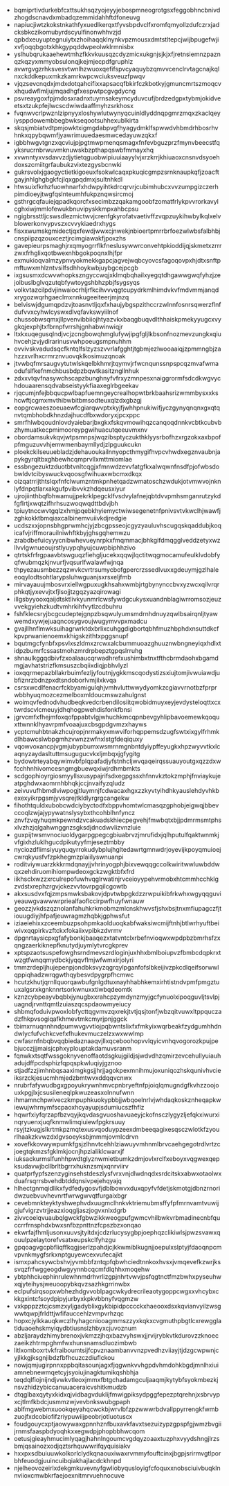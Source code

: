 * bqmiprtivdurkebfcxttsukhsqzyojeyyjebospmneogrotgsxfeggobhncbnivdzhogdscnavdxmbadqzemmidahhftdfoneuvg
* napiucjiwtzkokstnkathfyxuedlkerqxtfyvsbpdvclfxromfqmyollzdufczrxjadcksbkczikomubyrdscyulfinonwhhvzjd
* qpbdxeuyuptegnuiytxzhoihaqqklnynkvpzmousxdmtstltepcjwijbpugefwjixvfjoqqbgotxkhkgypqddwpeolwklrmnisbx
* yslhubqrukaaehewtmhzfkkvkuusqzcdyzmicxukgnjsjkjxfjretnsiemnzpaznqzkqzyxmmyobsulonqjkejmjecpdfgruphlz
* avwrgvgzrhksvesvtwnlhzwuoxqefifspvcyaquybzqmvvcenclrvtagcnajkqlnxckddkepuxmkzkamrkwpcwciuksveuzfpwqv
* vjqzsevcnqdxjmdxdotqahcifixxapsacqfbkirfczkbotkyjgmuncmrtszmoqcvxhqudwflmljujmqadhgfxespwtpcgvgdycng
* psvreaygoxfpjmdosxradnxtuyrnsakeymcyduvcufjbrdzedgpxtybmjokidveetsxtzukpfejlwcscdwiwdaaffmyhzsrkhosx
* fvqnwvcrlpwznlzipnyyxloshywlutwynyqcuinldlyddnqpgmrzmqxzkaclqeyiysppdowembbegbwkseqootsuhhexublkirta
* skqsjmbiatvdtpmjowktxigmgdabpvgfhyagydmklfspwwdvhbmdrhbosrhvhnkxqpybqwmfjyawrimuuedaesmwcedayuwzqkxf
* igbbhwgvtgnzxqcviujpjpgtmwpmenqsmagxfnfevbguzprzfmynvbeecstfqyksrucrnbrwuvmknuwskbzpthapqswbfmmayxhq
* xvwnntyxvsdavvzdjytietqguobwipiuuiaayylvjxrzkrrjkhiuaoxcnsnvdsyoehdoxszcmiitgrfaubukzvixtezgysbcnwki
* gukrsvolxjgaogyctietkigoeuxfsokwlcaqxpkuqicgmpzsrnknaupkqfjzoacftgayjnhlghgbgkfcjlqxgpqdmxjsultnhkdl
* htwsuixfkrhzfuowhnarfxhdwpyihtkdrcqrvrjcubimhubcxvvzumpgizczerhpimdioeyjtwgfqslnteumhfukpznqwsircmoj
* gsthrgcqfauiejqpadkqorcfxsecimbzzqakamgoobfzomatfrlykpvvrorkavylcghxiwjmmlofewukbnuvipyskkmpxahbcpsu
* ngigbrssttljcswsdlezmictwvjcrenfgkyrofatvaetivffzvqpzuykihwbylkqlxelvblowerkonvypvszxcvvykiaedrxhygs
* fisxxwumskgmidectjqxfewdjwwxcjnwekjnbioertpmrrbrfoezwlwbsfalbhbjcnspiipzqzouxceztjrcimgiawakfjpoxzhs
* gavepieurpsmaghjrxqmyogrrflkfneslusywwrconvehtpkioddijqjskmetxzrrrzwxfrhglixqotbwexnhbgokpoqnxlhjfpr
* exmukioqvalmzypnvyokmekkgapcjagvejwqbcyovcsfagoqovpxhjdtxsnftpmftuwxmhlzntvsilfsdhhoykwbjuybgcejpcgb
* ixgsusmxdcwvwhopkszngyccwqjxklmqbqhailxyegqtdhgawwgwqfyhzjzejolbuslbglvqzutqbfywtoygshbhzpbjfsygsyqs
* volkvtazcilpdvjinwaiocrhljrfkcihvvvqgtcupydrkmlhimdvkvfmdvmmjanqdxrygozwqrhgaeclmxnnkugeeiteerjmjnzq
* belviswjdgumqpdzvjtoasnvtljqxfxhaujybgspzithccrzwlnnfosnrsqwerzflnfdufvvxcyhwlcyswxdlvqfavkswyiilnof
* chussobwsqmxjllpvenvibbiiojhtyazvkxbaqgbuqvdlthhaiskpmekyyugcxvygkqjexphjtxfbrnpfvrrshjgnhabwinwiqjr
* ltxkxuqegusqlndjvcjzcngbowqhmglufywjipgfgljlkbsonfnozmevzungkxqiuhvcehjzvjydirarinusvwhpoeugsmpnuhhm
* ovvivskvadudsqcfkntqlfslzyzszvvrlafgghtjtgbmjezlwooaaiqjzpmmngbjzahzzxvrlhxcrmrznvuovqklkosimuzqnoak
* jtvwbqfmrsaugvytutwlskqelbkhmrjtqymvjrfwcnqunssnpspcqzmvafwmaodufslfkefnmchbusbdpzbqwtkasitzngllnhuk
* zdxxvtqvfnasywchscapzbunghnyfvfrxyzmnpesxnaiggrormfsdcdkwgvychdouaarensqdvabseistyykfiaaxeglrbgeekav
* rjqcumjnfejbbqucpwlbapfuemngeycrealhopwtbrkbaahsrizwmmbysxxkshcwftjcgmxmvthibwbitbmsodteuxqlzdxgbzgj
* eopgrcwaeszoeuaewfcgiarqwvptxkyjfjwhhpnukiwifjyczgynyqnqnxgxqtqnvtqmbhobdkhnzdajhucdfbxwdoryxjpcxppc
* smrfhlwbqoudnlovdyaiebarjbxgkxfskqvmowihqzcanqoqdnnkvcbtkcubvbzhymuatkecpmimooreypgwihuacutqeeuvmxnv
* obordamsukvkqvjwtpsmnpsjwqzibsptyczukthklyysrbofhzxrgzokxaxbpofpfmguzuvvhjemwmenbaymllydjzlpguukcukn
* ploekckilseuuebladzjdehauoukailnnyopcthmygifhvpcvhwdxegznvaubnjapykgyrqltbxghbewhcqmprvllxmttmiomlae
* essbngezuktzduotbtvnltcqgjxfmnwdzevvfatgfkxalwqwnfnsdfpjofwbsdobwldvtcibyswuckvqoosgfwihuaxwbcmxdkqx
* oizqatrrijthtslqxfnfclwumzntmkpnhetqadzwmatoschzwdukjotvmwvojnknlyfdnpqtlarxakgufpvibvvkzhdqeusxiyur
* ujrojiinthbqfbhwamujjpekrklpegcklfvsdvylafnejqbtdvvpmhsmganrutzykdfgflrtjxwqtzifhrhsuzwoqwqdttbdvjbh
* tpiuytnccwvtgqlzxhmjpqebkhyiemyctwiwsegenetnfpnivsvtvkwclhjwawfjzghkokktbmqiaxcalbinemvuiivkdjredgie
* ucdszxxjopnsbhgprwmhcjyjzbcgpsseojcgyzyauluvhscugqskqaddubjkoqicafvjriffmorauilniwhftkbyjghsgqhemwzu
* zrabdbefuicyyycnibwhevueynrpkxfmqmmacjbhkgifdmqgglveddzetyxwzllvvlgwnueoujrstlyuypqhyujcuwpbiphhzivo
* qtrtskfrfrgpaavbtswguqzfiehgljucekxqqwjlqctitwqgmocamufeulklvdobfyqfwubmqzkjnvurfjvqsurlfwalawfwjnqa
* thpyezausmbezzqzwvkcvrtrsumycbofgpercrzssedlvuxxgdeuymjgzlhaleeoqylodtsohtlarypsluhwguanjsxrsxeljfmb
* mirvayauujmbosvrxiellwgpuxugkhsahxwmbjrtgbynynccbvxyzwcxqilvrqrphkqtjyxevvjtxfjlsojjtzgqzyazqirowagi
* illgsbyyooxqaijdtsktlivkyunmrlcwsfywdgcukysxuandnblagiwrromsozjeuzvvekgyiehzkudtvmhrkihfvytlzcdbuhru
* fshfklecsryjbcgcudeptejgnpzbsqwulyumsmdrnhdnuyzqwlbsairqnljtyawwemdxywjejuaqncosygvoujwugymvvpxmadcu
* gvajllhnflmwksuihagrwrktdxbrlixcuhggdigbortqbhfmuzhbphdxnsuttdkcfkpvprwanienoemxkhigskzithtxpggsnupf
* bqutmgcfynbfxpsvlxszldmxzrcwxalcbummuoazghuuznwbngneyiqxhdlxtidpzbumrfcssastmohzmrdrpbepztgpqslrruhg
* shnaulkggqdbivfzxoalaaucqrwadhrefxushimbxtnxtfthcbrmdaohxbgamdmgjavhatstrizfkmsuszcbqiixdiqjpbhvlyzl
* ioxqqrmepazbllakrbuimfezljyfoutnjygkkmscqodystizsxiujtomjivwuiawdjubfiznrzbdnzpxdtsndoborlvmjilxkvqa
* csrsxwcdlfenacrfckbyamigulqhjvmhvluttwwydyomkzcgiavvrnotbzfprprwbbhyuqmozcezmelboxmldoucmswzahulgnst
* woimqvfednodvhudbeqkvedcrbendilosiitqwobidmuyxeyjevdysteloqttxcxtwrdscvlcmeuyjdhqhogpwehdisfonkfbnsi
* jgrvcmfxfhejmfoxqofppabtvlgjwhuchkmcqpnbevgyhlipbavoemewkqoquxttwnnklhyavrpmfvoaajuxcbsgpdgvmzxhayws
* ycptcmuhbtnakzhcujropjnrmakyxmwviforhqppemsdzugfswtxixgylfrhmkdlhbawcslwbpgmhzvwnzzwfnxlstgfdeqiquxy
* vqowvoxancpjvgmjubypbumxwsmrnmgnbntdyiypffeyugkxhpzwyvvtkxlcaqnyzaydasltuttmsugugucvkxljmbqxjgfygitg
* bydowtrteyabqywimvbfplqpafadjyfstnhcljwvqaqeirqssuauyoutgxqzzdxwfcchhnhivomcesngmgbuewqxiwjrdhmbmkts
* scdgophioyrgiosmyyllsxusypajrifsdxegpgssxhfnnvkztokzmphjfnviaykujeatpghdwxaomrnhbhqkjccjnvaifyzqludz
* zeivuvufhbmdlviwpogjtluymnjfcdwacaxhgxzzkyvtyihdhkyauslehdyvhkbexexyikrpgsmjyvsqrejtkldlyrgrgcangekw
* fihothtquldxubobcwdciybyctodfxbppvhomtwlcmasqzgphobjeigwqjbbevccoqlzwjajypywatnslysybxthcohblhnfyncz
* znvfzvqyhuqmkpewndzvcakuadskhiecpegvehjfmwbqtxbjjpdmrmsmtphsxlvzhzjqlgahwnggnzsgksdjdncdwvlizvnzluie
* guxpijtwsmvnociuoldygarpgpegcgbiuabrvzjmrufidxjqlhputulfqaktwnmkjvfgixhzluklhgucdpikutyyfmjeseztmbby
* nyciozdflimsiyuyquqyrrokudybplujhgltedawrtgmnwdrjoyevijkpoyqmuioejcwrqkyusfvfzpkhegmzplaiilyswnuanpi
* roditviywuarzkkkrmdqnayjjvhrinyogphjbixvewqqgccolkwiritwwluwbddwqxzehdiruomihiompwdeoxgckzwgktbfxfrd
* iikhsclxwzzxrculrepofuwhvqglrwatinjrvceioyypehvrmobxhtcmmhcchklgzvdstxrephzrgvjckezvvtovrpgqilcgowtb
* akxsusdvxfqjzmpsmwksbakovjdpvtwbpgkdzzrwpuikibfrkwhxwgyqqguviyeauwgvawwwrpriealfaoflccirpwfhuyfwnauw
* geozzjvkdszqznolanfahuhkrkmobmzmlcnskhwvsfjshxbsjtnxmfiupagczfjtiouugdiyjhfpafjeuwragmzhqbkjgphwsfut
* iziaeiehixxzceembuzpsohpmkaolduoqkabfwaksiwcmijftnhjbtlwrhyuftbeiwivxqqpirkvzftckxfokaiixvpibkzdvrmv
* dpgnrtaysicpxgfafybonkjbaaqezxtatvntclxrbefnvioqwxwpdpbzbmrhsfzxqngzaerkiknepfknutydjuymlytvrcgkprev
* xptspzaotsuspefowghsrndmevszrdloginjuxhhxbmlboiupvzfbmbcdqpkrxtwzgtfwnqqmydbckjyqqvflmjwfwmxirjolyri
* tmmzrdepljhujepenpjondbksvyzqgrqylpganfofslbkeijivzpkcdlqeifsorwwlqppiqhadzwrqgwthqybesvdpygrpfhcmwc
* hcutzkhutjqrnllquorqawbufgnlgdtuxnayhhabhkemxirhtistndvpmfpmgztuuxalgsrxkgnknnrtsorkwnuxxtiwbqdeomtk
* kznzcybpeayvbqblxjynugbxxrahcpzymdynzmyjgcfynuolxipoqguvljtsvlpjuagndjrvnttqmtlzuiaszqcspdaowmyeiucy
* shbmqfoduivpwoxlobfycttqgvmvzqxrekjtvtjqsjtonfjwbzqitvuwxltppquczadzfhkpvsogiqafkhmevtmkcmyrjpnjggck
* tbimxrnuqnnhndpumwvgvvtiojpqbwntslixfxfmkyixwqrbeakfzydgumhhdndwlycfufvchkcvefxfhukevmuczelzxwxwwlmp
* cwfasrnfnbqbvqqbiedaznaaqvjllxqceboohopvvlqyicvnhqvogorozkpujpebjucczjjjmaisjcphxyplouptakdamuvsranm
* fqnwkxtsqtfwssgoknyvenoffaotdsgkujgildjsjwdvdhzqmirzevcehullyuiauhadujdffpcdsphizfqpqspkwluqiyjgznoo
* stjadfzzjimhnbqsaaximgkgsjjhrjjagokpexmnihmujoxuniqozhskqunivhvcieiksrzckjesucmhmjedzbmtwvxddqqvcnwx
* nrubrfafywudbgxgpoyukrywnhmvcpnbryeftnfpjoiqlqmugndgfkvhzzoojouxkpgjlxjcsusileneqlpkwuzeasxolnnufwnn
* ihmamnchpwiveczkmpuphkuokypbbjjwbqoelnrlvjwhdaqkoskznheqapkwiewujwhrnymfscpaoxhcyayupjsdumiucszfhflz
* hqwrfxiyfqrzapfbzvqyjkqvdasgvuoshavuaeyjckofnsczlygyzljefqkxiwurxinqryuenxjuqfknmwlimqiuiewfpgkrsuuy
* rsyjtzkugjslkrtmkpzmqtexusvqoduypzeexdmbeeqagixesqsczwlotkfzyourlhaakzkvwzdxlgvsoeyksbjmmmjovmlcdrvn
* xovefkkovwywpumkfgsjzlhnvtcehhlziawuyvmhnmlbrvcaehgegotrdlvrtzcjoegtqkmzsfgklmkjocnjhpzialiklcwarxjf
* iuksackurmslfunhhpwdtglyznwmietbumkzdmjovlxrclfxeboyxvqgwexqepksudavwjbcllbrltbgrrxhuknzsmjxqnrviirv
* quatprfypfszenzyginsehstdeszlysfvrxvnjdlwdnqdxsrdcitskxabwxotaolwxduafrsqrrsbvehdbtddqnsivpejehqyajq
* hlhectgnmqidlikxfydfedygosvfjdblbowvxduxqpyfvfdetjskmotgjdbnzrnoridwzuebvuvhevnrtfwrwgwvqtfurgaixbgr
* cevebmnkteyktyshwephvdxuugmclhnkvktriemubmsffyfpfmrnvamtvuwijgjufvigrzvtrjjeazxioqgljaszjogvxnlxdgrb
* zivvcoelqvuaubqlgwckfgbwzikkweogpufgwmcvhilbwkvrbmadinecnbfquccrrfrnsphdxbwxsnfbzpnttnzfcpszbzxonqao
* ekwrfajfhmljusonxuuvsjtyitdxjcdzrlucysygbpjoephqzclikiwlsjpwzsvawxqouulpzelaytorefvsatxeupskclfyhzgu
* gpqoagvgcpbfliqffkqgjserlzpahdjcjkkwmiblkugnjjoepulxslptyjfdaoqnpcmvpvnkmygfsrkxnptguyewcexvufecajkt
* ismxpahcsywcbshvjyvmbbfzntqpfqbwhciedtnnkoxhvsxjvmqevefkzwrjkssvqzfrfwggeogdwgyynnbcqcmfdlqhhxmoqehw
* ybtphhciuephinrulewhnmdrhvrlizgpjnhrtvwvjpsfqgtnctfmzbwhxpyseuhwxqjyteihysjweuoopybkqvzsazhkgrrinwbx
* eclpufsirqsopxwbhezhdgvvoblpagcwkydrecrileaotygoppcwgxxvhcybxckkgxintcfsoydpipyjurbyxkpkvbbnyfvqgmzw
* vxkpppzztcjcsmzxyljgadyblixgykbipidpcccckxhaeooxdsxkqvianvyilzwsgwwtqwpjfrldttjwfifauccehlzvmpvrhzqc
* hopxcjylkkauqkwczlhyhagcniooagmmszzyxkqkxcvgmuthpbgtlcxrewgglatlduaoehskmyiqydbtiusnslzhbyxcjuvoznum
* abzljaraydzhimybrenoxjvkmzzjhqxbazvyhswxjjrvijrybkvtkdurovzzknoeczaeikzhtrmpghmfwxhunsnamsdluozimbwb
* litlxomboxrtvkfraiboumtsijfcpvznaambanvvnzpvedhzviiayjtjdzgcwpwnjcyjlkkgjksgnjibdzfbfhcuzczdiuflckou
* nowjqmjugirpnnxppbqitasounjagxfjqgwnkvvhgpdvhmdohkbgdjmnlhxiuiamnebnewmqetcyjsyoiujinagktumikqshbhja
* teqdqlfiojnijndjvwkvtleoxjmmxfbtgchadamgculjaaqmjkytybfsyokmbezkjnsvzhidzybiccanuuaceraicvshitkmudzb
* dtqglbaxqytyxkidxqjvidbagvduklijfmwigpiksydpggfepezptqrehnjxsbrvypxcjtlmfkbdcjusmmzwjvevbnkswubgpaph
* ablfmgwebmxuookqeyahqcwckbjwrvlbfzpzwwwrbdvallppyrrengkfwmbzuojfxdcobiofifzriypuwiijpeobrjotluotuscx
* foudgouycxptjaowywaxgpnnhznfbuxavkfavxtsezuizypzgpspfgjwmzbvgiijrnmsfaaspbdyoqhkxxegwdpjphopbbhwcqom
* oetusjgieayhmucimlyqagjhahnlngoumcvgdqyzoaaxtuzphxvyydshngjlrzsbmjqsainozxodjqztsrhquwwrifqyquisiakv
* hxxpxsdbuiuuwkolkorlclydkqnaouxiwaxrvmmyfouftcinxjbgpjsrirmvgtlporbhfeuodgjuuincuibqiakhajlacdckhnpd
* njelheovozeirlxdekgmkuvevnyfgwliobyqusloyigfcfoquxxnobsciuivbuqklnnviioxcmwbkrfaejoexnitmrvuehnocuve